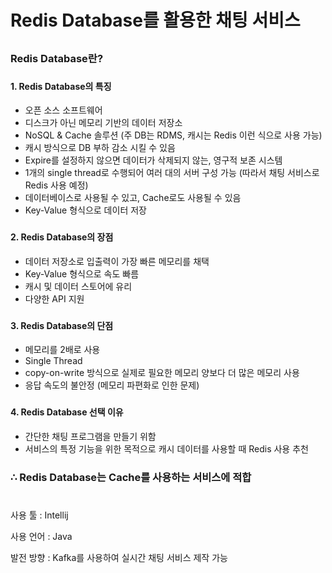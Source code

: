 # Redis Database를 활용한 채팅 서비스
##
### Redis Database란?
###
#### 1. Redis Database의 특징
- 오픈 소스 소프트웨어
- 디스크가 아닌 메모리 기반의 데이터 저장소
- NoSQL & Cache 솔루션 (주 DB는 RDMS, 캐시는 Redis 이런 식으로 사용 가능)
- 캐시 방식으로 DB 부하 감소 시킬 수 있음
- Expire를 설정하지 않으면 데이터가 삭제되지 않는, 영구적 보존 시스템
- 1개의 single thread로 수행되어 여러 대의 서버 구성 가능 (따라서 채팅 서비스로 Redis 사용 예정)
- 데이터베이스로 사용될 수 있고, Cache로도 사용될 수 있음
- Key-Value 형식으로 데이터 저장
###
#### 2. Redis Database의 장점
- 데이터 저장소로 입출력이 가장 빠른 메모리를 채택
- Key-Value 형식으로 속도 빠름
- 캐시 및 데이터 스토어에 유리
- 다양한 API 지원
###
#### 3. Redis Database의 단점
- 메모리를 2배로 사용
- Single Thread
- copy-on-write 방식으로 실제로 필요한 메모리 양보다 더 많은 메모리 사용
- 응답 속도의 불안정 (메모리 파편화로 인한 문제)
###
#### 4. Redis Database 선택 이유
- 간단한 채팅 프로그램을 만들기 위함
- 서비스의 특정 기능을 위한 목적으로 캐시 데이터를 사용할 때 Redis 사용 추천
###
### ∴ Redis Database는 Cache를 사용하는 서비스에 적합
#
사용 툴 : Intellij

사용 언어 : Java

발전 방향 : Kafka를 사용하여 실시간 채팅 서비스 제작 가능
